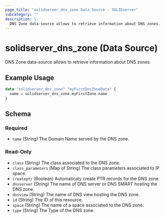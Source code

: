 ```yaml
---
page_title: "solidserver_dns_zone Data Source - SOLIDserver"
subcategory: ""
description: |-
  DNS Zone data-source allows to retrieve information about DNS zones.
---
```


# solidserver_dns_zone (Data Source)

DNS Zone data-source allows to retrieve information about DNS zones.

## Example Usage

```terraform
data "solidserver_dns_zone" "myFirstDnsZoneData" {
  name = solidserver_dns_zone.myFirstZone.name
}
```
<!-- schema generated by tfplugindocs -->
## Schema

### Required

- `name` (String) The Domain Name served by the DNS zone.

### Read-Only

- `class` (String) The class associated to the DNS zone.
- `class_parameters` (Map of String) The class parameters associated to IP space.
- `createptr` (Boolean) Automaticaly create PTR records for the DNS zone.
- `dnsserver` (String) The name of DNS server or DNS SMART hosting the DNS zone.
- `dnsview` (String) The name of DNS view hosting the DNS zone.
- `id` (String) The ID of this resource.
- `space` (String) The name of a space associated to the DNS zone.
- `type` (String) The Type of the DNS zone.


